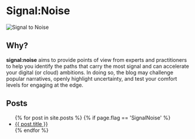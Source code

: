 # Signal:Noise

![Signal to Noise](/PartnerCrucible/Library/signaltonoise-title.png)

## Why?

**signal:noise** aims to provide points of view from experts and practitioners to help you identify the paths that carry the most signal and can accelerate your digital (or cloud) ambitions. In doing so, the blog may challenge popular narratives, openly highlight uncertainty, and test your comfort levels for engaging at the edge.

## Posts

<ul>
  {% for post in site.posts %}
    {% if page.flag == 'SignalNoise' %}
    <li>
      <a href="/PartnerCrucible{{ post.url }}">{{ post.title }}</a>
    </li>
  {% endfor %}
</ul>
